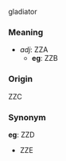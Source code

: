 gladiator
### Meaning
+ _adj_: ZZA
    + __eg__: ZZB

### Origin

ZZC

### Synonym

__eg__: ZZD

+ ZZE


